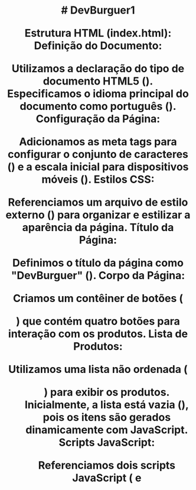 
<div>
  
  <h1 align="center">
    # DevBurguer1
 
  
  <p align="center">Estrutura HTML (index.html):
Definição do Documento:

Utilizamos a declaração do tipo de documento HTML5 (<!DOCTYPE html>).
Especificamos o idioma principal do documento como português (<html lang="pt-br">).
Configuração da Página:

Adicionamos as meta tags para configurar o conjunto de caracteres (<meta charset="UTF-8">) e a escala inicial para dispositivos móveis (<meta name="viewport" content="width=device-width, initial-scale=1.0">).
Estilos CSS:

Referenciamos um arquivo de estilo externo (<link rel="stylesheet" href="styles.css">) para organizar e estilizar a aparência da página.
Título da Página:

Definimos o título da página como "DevBurguer" (<title>DevBurguer</title>).
Corpo da Página:

Criamos um contêiner de botões (<div class="container-buttons">) que contém quatro botões para interação com os produtos.
Lista de Produtos:

Utilizamos uma lista não ordenada (<ul>) para exibir os produtos. Inicialmente, a lista está vazia (<!-- <li>...</li> -->), pois os itens são gerados dinamicamente com JavaScript.
Scripts JavaScript:

Referenciamos dois scripts JavaScript (<script src="/products.js"></script> e <script src="/scripts.js"></script">). O primeiro script (products.js) contém dados sobre os produtos, enquanto o segundo script (scripts.js) contém a lógica de interação da página.
Lógica JavaScript (scripts.js):
Manipulação do DOM:

Utilizamos JavaScript para interagir com o Document Object Model (DOM) e manipular os elementos HTML da página.
Geração Dinâmica de Produtos:

Utilizamos JavaScript para iterar sobre os dados de produtos definidos no arquivo products.js e gerar dinamicamente os elementos <li> que representam os produtos na lista.
Funções de Map, Reduce e Filter:

Implementamos funções que fazem uso dos métodos map, reduce e filter para realizar operações específicas nos dados dos produtos conforme solicitado pelos botões de interação. Essas funções manipulam os dados e atualizam a exibição na página.
Manipulação de Eventos:

Adicionamos manipuladores de eventos aos botões para chamar as funções correspondentes quando os botões são clicados.
Dessa forma, o projeto "DevBurguer" proporciona uma experiência interativa na qual os usuários podem visualizar, filtrar, mapear e calcular informações sobre os produtos de hambúrgueres.

   

     
    * HTML
    * CSS
    * Javascript
     Sempre estou me desafiando e fazendo projetos e subindo eles para o meu GitHub e postando no meu linkedin.
    <strong>
  </p>

  <p align="center">
    Sempre estarei postando os meus Projetos no meu linkedin vai lá dar uma olhada e já aporveita e da uma curtida la a sua curtida vai me ajudar e eme motivar a sempre continuar. ✌
  </p>
  
</div>

<div align="center">
  <a href="https://github.com/FelipeSilva0425">
    <img height="150em" src="https://github-readme-stats.vercel.app/api?username=Felipesilva0425&count_private=true&include_all_commits=true&show_icons=true&theme=dracula&hide_border=false&show_owner=true"/>
    <img height="150em" src="https://github-readme-stats.vercel.app/api/top-langs/?username=Felipesilva0425&theme=dracula&hide_border=false&&layout=compact"/>
  </a>
</div>

a>
</div>
